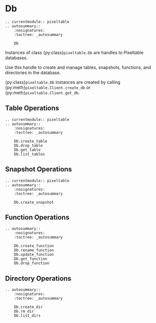 # Db

```{eval-rst}
.. currentmodule:: pixeltable
.. autosummary::
    :nosignatures:
    :toctree: _autosummary

    Db
```

Instances of class {py:class}`pixeltable.Db` are handles to Pixeltable databases.

Use this handle to create and manage tables, snapshots, functions, and directories in the database.

{py:class}`pixeltable.Db` instances are created by calling {py:meth}`pixeltable.Client.create_db`
or {py:meth}`pixeltable.Client.get_db`.

## Table Operations

```{eval-rst}
.. currentmodule:: pixeltable
.. autosummary::
    :nosignatures:
    :toctree: _autosummary

    Db.create_table
    Db.drop_table
    Db.get_table
    Db.list_tables
```

## Snapshot Operations

```{eval-rst}
.. currentmodule:: pixeltable
.. autosummary::
    :nosignatures:
    :toctree: _autosummary

    Db.create_snapshot
```

## Function Operations

```{eval-rst}
.. autosummary::
    :nosignatures:
    :toctree: _autosummary

    Db.create_function
    Db.rename_function
    Db.update_function
    Db.get_function
    Db.drop_function
```

## Directory Operations
```{eval-rst}
.. autosummary::
    :nosignatures:
    :toctree: _autosummary

    Db.create_dir
    Db.rm_dir
    Db.list_dirs
```

